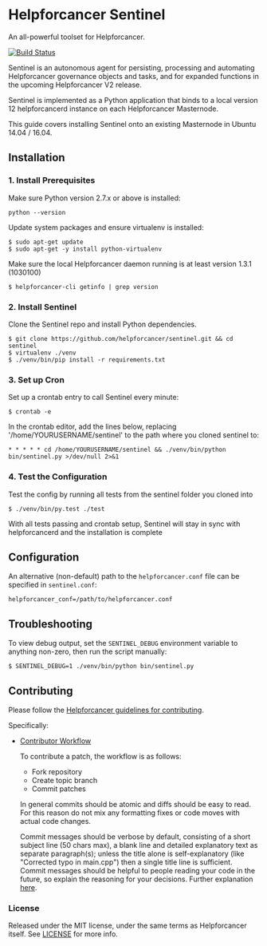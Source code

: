 # Helpforcancer Sentinel

An all-powerful toolset for Helpforcancer.

[![Build Status](https://travis-ci.org/helpforcancer/sentinel.svg?branch=master)](https://travis-ci.org/helpforcancer/sentinel)

Sentinel is an autonomous agent for persisting, processing and automating Helpforcancer governance objects and tasks, and for expanded functions in the upcoming Helpforcancer V2 release.

Sentinel is implemented as a Python application that binds to a local version 12 helpforcancerd instance on each Helpforcancer Masternode.

This guide covers installing Sentinel onto an existing Masternode in Ubuntu 14.04 / 16.04.

## Installation

### 1. Install Prerequisites

Make sure Python version 2.7.x or above is installed:

    python --version

Update system packages and ensure virtualenv is installed:

    $ sudo apt-get update
    $ sudo apt-get -y install python-virtualenv

Make sure the local Helpforcancer daemon running is at least version 1.3.1 (1030100)

    $ helpforcancer-cli getinfo | grep version

### 2. Install Sentinel

Clone the Sentinel repo and install Python dependencies.

    $ git clone https://github.com/helpforcancer/sentinel.git && cd sentinel
    $ virtualenv ./venv
    $ ./venv/bin/pip install -r requirements.txt

### 3. Set up Cron

Set up a crontab entry to call Sentinel every minute:

    $ crontab -e

In the crontab editor, add the lines below, replacing '/home/YOURUSERNAME/sentinel' to the path where you cloned sentinel to:

    * * * * * cd /home/YOURUSERNAME/sentinel && ./venv/bin/python bin/sentinel.py >/dev/null 2>&1

### 4. Test the Configuration

Test the config by running all tests from the sentinel folder you cloned into

    $ ./venv/bin/py.test ./test

With all tests passing and crontab setup, Sentinel will stay in sync with helpforcancerd and the installation is complete

## Configuration

An alternative (non-default) path to the `helpforcancer.conf` file can be specified in `sentinel.conf`:

    helpforcancer_conf=/path/to/helpforcancer.conf

## Troubleshooting

To view debug output, set the `SENTINEL_DEBUG` environment variable to anything non-zero, then run the script manually:

    $ SENTINEL_DEBUG=1 ./venv/bin/python bin/sentinel.py

## Contributing

Please follow the [Helpforcancer guidelines for contributing](https://github.com/helpforcancer/helpforcancer/blob/master/CONTRIBUTING.md).

Specifically:

* [Contributor Workflow](https://github.com/helpforcancer/helpforcancer/blob/master/CONTRIBUTING.md#contributor-workflow)

    To contribute a patch, the workflow is as follows:

    * Fork repository
    * Create topic branch
    * Commit patches

    In general commits should be atomic and diffs should be easy to read. For this reason do not mix any formatting fixes or code moves with actual code changes.

    Commit messages should be verbose by default, consisting of a short subject line (50 chars max), a blank line and detailed explanatory text as separate paragraph(s); unless the title alone is self-explanatory (like "Corrected typo in main.cpp") then a single title line is sufficient. Commit messages should be helpful to people reading your code in the future, so explain the reasoning for your decisions. Further explanation [here](http://chris.beams.io/posts/git-commit/).

### License

Released under the MIT license, under the same terms as Helpforcancer itself. See [LICENSE](LICENSE) for more info.
